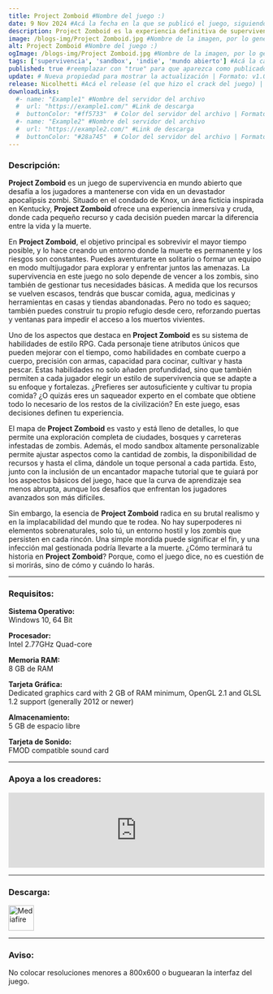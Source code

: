 ```yaml
---
title: Project Zomboid #Nombre del juego :)
date: 9 Nov 2024 #Acá la fecha en la que se publicó el juego, siguiendo este formato: Dia "30", Mes "Oct", Año "2024" = como debe quedar: 30 Oct 2024
description: Project Zomboid es la experiencia definitiva de supervivencia zombi. Solo o en multijugador saqueas, construyes, fabricas, peleas, cultivas y pescas en una lucha por sobrevivir. Te espera un conjunto de habilidades RPG de alto nivel, un mapa extenso, una caja de arena altamente personalizable y un lindo mapache tutorial para los desprevenidos. ¿Cómo morirás? Todo lo que se necesita es una mordida... #Acá una mini descripción del juego
image: /blogs-img/Project Zomboid.jpg #Nombre de la imagen, por lo general es exactamente el mismo nombre que el juego excluyendo lo ":" (Dos puntos)
alt: Project Zomboid #Nombre del juego :)
ogImage: /blogs-img/Project Zomboid.jpg #Nombre de la imagen, por lo general es exactamente el mismo nombre que el juego excluyendo lo ":" (Dos puntos)
tags: ['supervivencia', 'sandbox', 'indie', 'mundo abierto'] #Acá la categoría o categorías del juego, si es más de una se coloca en este formato: ['categoría1', 'categoría2']
published: true #reemplazar con "true" para que aparezca como publicado
update: # Nueva propiedad para mostrar la actualización | Formato: v1.0.0
release: Nicolhetti #Acá el release (el que hizo el crack del juego) | Formato: Nicolhetti
downloadLinks:
  #- name: "Example1" #Nombre del servidor del archivo
  #  url: "https://example1.com/" #Link de descarga
  #  buttonColor: "#ff5733"  # Color del servidor del archivo | Formato hexadecimal | MediaFire: #0171F0 | Buzzheavier: #FF6600 |
  #- name: "Example2" #Nombre del servidor del archivo
  #  url: "https://example2.com/" #Link de descarga
  #  buttonColor: "#28a745"  # Color del servidor del archivo | Formato hexadecimal | MediaFire: #0171F0 | Buzzheavier: #FF6600 |
---
```


<!--En VSCode seleccionando una palabra, por ejemplo: "Project Zomboid" y apretando Ctrl+F2 se seleccionan todas las palabras iguales-->

### Descripción:
**Project Zomboid** es un juego de supervivencia en mundo abierto que desafía a los jugadores a mantenerse con vida en un devastador apocalipsis zombi. Situado en el condado de Knox, un área ficticia inspirada en Kentucky, **Project Zomboid** ofrece una experiencia inmersiva y cruda, donde cada pequeño recurso y cada decisión pueden marcar la diferencia entre la vida y la muerte.

En **Project Zomboid**, el objetivo principal es sobrevivir el mayor tiempo posible, y lo hace creando un entorno donde la muerte es permanente y los riesgos son constantes. Puedes aventurarte en solitario o formar un equipo en modo multijugador para explorar y enfrentar juntos las amenazas. La supervivencia en este juego no solo depende de vencer a los zombis, sino también de gestionar tus necesidades básicas. A medida que los recursos se vuelven escasos, tendrás que buscar comida, agua, medicinas y herramientas en casas y tiendas abandonadas. Pero no todo es saqueo; también puedes construir tu propio refugio desde cero, reforzando puertas y ventanas para impedir el acceso a los muertos vivientes.

Uno de los aspectos que destaca en **Project Zomboid** es su sistema de habilidades de estilo RPG. Cada personaje tiene atributos únicos que pueden mejorar con el tiempo, como habilidades en combate cuerpo a cuerpo, precisión con armas, capacidad para cocinar, cultivar y hasta pescar. Estas habilidades no solo añaden profundidad, sino que también permiten a cada jugador elegir un estilo de supervivencia que se adapte a su enfoque y fortalezas. ¿Prefieres ser autosuficiente y cultivar tu propia comida? ¿O quizás eres un saqueador experto en el combate que obtiene todo lo necesario de los restos de la civilización? En este juego, esas decisiones definen tu experiencia.

El mapa de **Project Zomboid** es vasto y está lleno de detalles, lo que permite una exploración completa de ciudades, bosques y carreteras infestadas de zombis. Además, el modo sandbox altamente personalizable permite ajustar aspectos como la cantidad de zombis, la disponibilidad de recursos y hasta el clima, dándole un toque personal a cada partida. Esto, junto con la inclusión de un encantador mapache tutorial que te guiará por los aspectos básicos del juego, hace que la curva de aprendizaje sea menos abrupta, aunque los desafíos que enfrentan los jugadores avanzados son más difíciles.

Sin embargo, la esencia de **Project Zomboid** radica en su brutal realismo y en la implacabilidad del mundo que te rodea. No hay superpoderes ni elementos sobrenaturales, solo tú, un entorno hostil y los zombis que persisten en cada rincón. Una simple mordida puede significar el fin, y una infección mal gestionada podría llevarte a la muerte. ¿Cómo terminará tu historia en **Project Zomboid**? Porque, como el juego dice, no es cuestión de si morirás, sino de cómo y cuándo lo harás.
<!--Prompt para Chat-GPT: Hazme una descripción para el juego "Project Zomboid" y cada que menciones "Project Zomboid" ponlo en negrita -->

---

### Requisitos:
**Sistema Operativo:**  
Windows 10, 64 Bit

**Procesador:**  
Intel 2.77GHz Quad-core

**Memoria RAM:**  
8 GB de RAM

**Tarjeta Gráfica:**  
Dedicated graphics card with 2 GB of RAM minimum, OpenGL 2.1 and GLSL 1.2 support (generally 2012 or newer)

**Almacenamiento:**  
5 GB de espacio libre

**Tarjeta de Sonido:**  
FMOD compatible sound card

<!--Si falta o sobra un requisito se quita o se agrega manteniendo el mismo formato-->

---

### Apoya a los creadores:
<iframe src="https://store.steampowered.com/widget/108600/" frameborder="0" style="background-color: transparent; width: 100% !important; aspect-ratio: 646 / 190;"></iframe>

<!--Reemplazar los numeros (AppID) del juego (en este caso 2668510) por el numero (AppID) correspondiente con el juego a publicar-->
<!--El AppID se encuentra en la URL del Juego en Steam-->

---

### Descarga:

[<img src="https://gist.github.com/cxmeel/0dbc95191f239b631c3874f4ccf114e2/raw/download.svg" alt="Mediafire" height="50" />](https://www.mediafire.com/file/tvbcd9pj7p3k068/Project+Zomboid.zip/file)

<!-- # se debe reemplazar por el link de descarga-->

<!--NOMBRE-DEL-SERVICIO se debe reemplazar por el servicio donde está subido el juego-->


---

### Aviso:

No colocar resoluciones menores a 800x600 o buguearan la interfaz del juego.